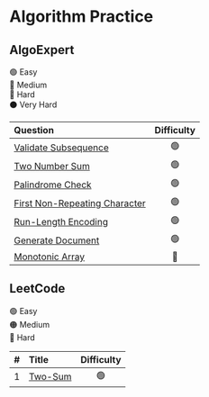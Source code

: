 # Algorithm Practice

## AlgoExpert

🟢 Easy\
🔵 Medium\
🔴 Hard\
⚫️ Very Hard

| Question                                                                     | Difficulty |
| :--------------------------------------------------------------------------- | :--------: |
| [Validate Subsequence](AlgoExpert/Validate_Subsequence.py)                   |     🟢     |
| [Two Number Sum](AlgoExpert/Two_Number_Sum.py)                               |     🟢     |
| [Palindrome Check](AlgoExpert/Palindrome_Check.py)                           |     🟢     |
| [First Non-Repeating Character](AlgoExpert/First_Non_Repeating_Character.py) |     🟢     |
| [Run-Length Encoding](AlgoExpert/Run_Length_Encoding.py)                     |     🟢     |
| [Generate Document](AlgoExpert/Generate_Document.py)                         |     🟢     |
| [Monotonic Array](AlgoExpert/Monotonic_Array.py)                             |     🔵     |

## LeetCode

🟢 Easy\
🟠 Medium\
🔴 Hard

|   # | Title                           | Difficulty |
| --: | :------------------------------ | :--------: |
|   1 | [Two-Sum](Leetcode/Two_Sum.cpp) |     🟢     |
